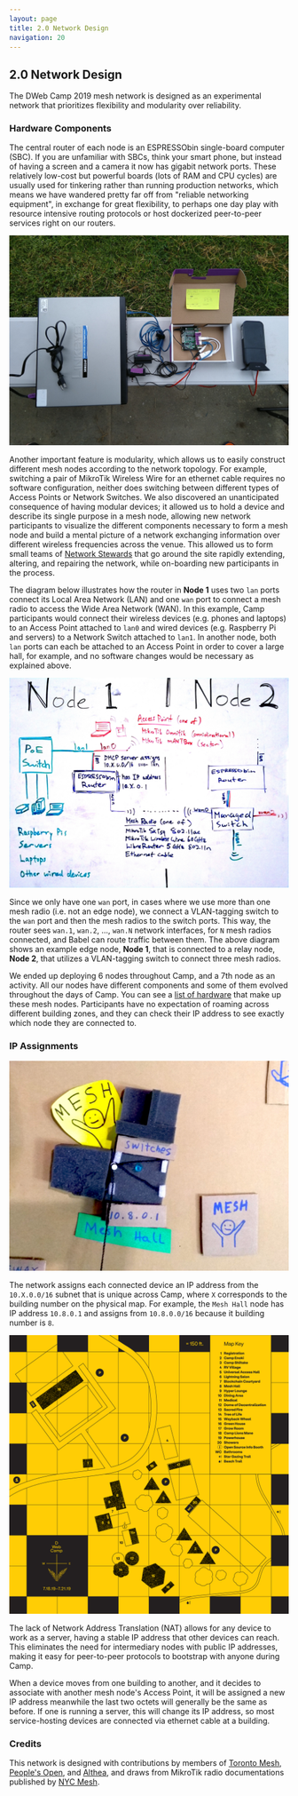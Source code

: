```yaml
---
layout: page
title: 2.0 Network Design
navigation: 20
---
```


## 2.0 Network Design

The DWeb Camp 2019 mesh network is designed as an experimental network that prioritizes flexibility and modularity over reliability.

### Hardware Components

The central router of each node is an ESPRESSObin single-board computer (SBC). If you are unfamiliar with SBCs, think your smart phone, but instead of having a screen and a camera it now has gigabit network ports. These relatively low-cost but powerful boards (lots of RAM and CPU cycles) are usually used for tinkering rather than running production networks, which means we have wandered pretty far off from "reliable networking equipment", in exchange for great flexibility, to perhaps one day play with resource intensive routing protocols or host dockerized peer-to-peer services right on our routers.

![node-mesh-hall](images/node-mesh-hall.jpg)

Another important feature is modularity, which allows us to easily construct different mesh nodes according to the network topology. For example, switching a pair of MikroTik Wireless Wire for an ethernet cable requires no software configuration, neither does switching between different types of Access Points or Network Switches. We also discovered an unanticipated consequence of having modular devices; it allowed us to hold a device and describe its single purpose in a mesh node, allowing new network participants to visualize the different components necessary to form a mesh node and build a mental picture of a network exchanging information over different wireless frequencies across the venue. This allowed us to form small teams of [Network Stewards](3.2-network-stewards.html) that go around the site rapidly extending, altering, and repairing the network, while on-boarding new participants in the process.

The diagram below illustrates how the router in **Node 1** uses two `lan` ports connect its Local Area Network (LAN) and one `wan` port to connect a mesh radio to access the Wide Area Network (WAN). In this example, Camp participants would connect their wireless devices (e.g. phones and laptops) to an Access Point attached to `lan0` and wired devices (e.g. Raspberry Pi and servers) to a Network Switch attached to `lan1`. In another node, both `lan` ports can each be attached to an Access Point in order to cover a large hall, for example, and no software changes would be necessary as explained above.

![network-diagram](images/network-diagram.jpg)

Since we only have one `wan` port, in cases where we use more than one mesh radio (i.e. not an edge node), we connect a VLAN-tagging switch to the `wan` port and then the mesh radios to the switch ports. This way, the router sees `wan.1`, `wan.2`, ..., `wan.N` network interfaces, for `N` mesh radios connected, and Babel can route traffic between them. The above diagram shows an example edge node, **Node 1**, that is connected to a relay node, **Node 2**, that utilizes a VLAN-tagging switch to connect three mesh radios.

We ended up deploying 6 nodes throughout Camp, and a 7th node as an activity. All our nodes have different components and some of them evolved throughout the days of Camp. You can see a [list of hardware](5.2-hardware-inventory.html) that make up these mesh nodes. Participants have no expectation of roaming across different building zones, and they can check their IP address to see exactly which node they are connected to.

### IP Assignments

![model-mesh-hall](images/model-mesh-hall.jpg)

The network assigns each connected device an IP address from the `10.X.0.0/16` subnet that is unique across Camp, where `X` corresponds to the building number on the physical map. For example, the `Mesh Hall` node has IP address `10.8.0.1` and assigns from `10.8.0.0/16` because it building number is `8`.

![network-physical-map](images/network-physical-map.png)

The lack of Network Address Translation (NAT) allows for any device to work as a server, having a stable IP address that other devices can reach. This eliminates the need for intermediary nodes with public IP addresses, making it easy for peer-to-peer protocols to bootstrap with anyone during Camp.

When a device moves from one building to another, and it decides to associate with another mesh node's Access Point, it will be assigned a new IP address meanwhile the last two octets will generally be the same as before. If one is running a server, this will change its IP address, so most service-hosting devices are connected via ethernet cable at a building.

### Credits

This network is designed with contributions by members of [Toronto Mesh](https://tomesh.net), [People's Open](https://peoplesopen.net), and [Althea](https://althea.org), and draws from MikroTik radio documentations published by [NYC Mesh](https://nycmesh.net).
